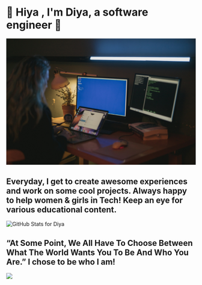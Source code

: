 # 👋 Hiya , I'm Diya, a software engineer 👋

<!--
**sunshine-19/sunshine-19** is a ✨ _special_ ✨ repository because its `README.md` (this file) appears on your GitHub profile.

Here are some ideas to get you started:

- 🔭 I’m currently working on ...
- 🌱 I’m currently learning ...
- 👯 I’m looking to collaborate on ...
- 🤔 I’m looking for help with ...
- 💬 Ask me about ...
- 📫 How to reach me: ...
- 😄 Pronouns: ...
- ⚡ Fun fact: ...
-->

![](https://github.com/sunshine-19/sunshine-19/blob/main/pexels-cottonbro-5473298.jpg)
## Everyday, I get to create awesome experiences and work on some cool projects. Always happy to help women & girls in Tech! Keep an eye for various educational content.

<img src="https://github-readme-stats.vercel.app/api?username=sunshine-19&show_icons=true&include_all_commits=true&count_private=true&theme=jolly&layout=compact" alt="GitHub Stats for Diya" width="700">

##  “At Some Point, We All Have To Choose Between What The World Wants You To Be And Who You Are.” I chose to be who I am!
<img src="https://github-readme-streak-stats.herokuapp.com?user=sunshine-19&theme=jolly" width="700">

